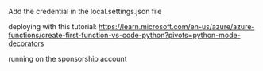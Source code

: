 Add the credential in the local.settings.json file

deploying with this tutorial: https://learn.microsoft.com/en-us/azure/azure-functions/create-first-function-vs-code-python?pivots=python-mode-decorators

running on the sponsorship account
